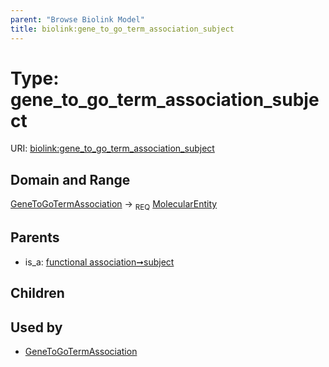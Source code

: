 ```yaml
---
parent: "Browse Biolink Model"
title: biolink:gene_to_go_term_association_subject
---
```


# Type: gene_to_go_term_association_subject




URI: [biolink:gene_to_go_term_association_subject](https://w3id.org/biolink/vocab/gene_to_go_term_association_subject)



## Domain and Range

[GeneToGoTermAssociation](GeneToGoTermAssociation.md) ->  <sub>REQ</sub> [MolecularEntity](MolecularEntity.md)

## Parents

 *  is_a: [functional association➞subject](functional_association_subject.md)

## Children


## Used by

 * [GeneToGoTermAssociation](GeneToGoTermAssociation.md)
